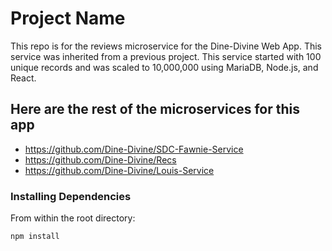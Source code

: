 # Project Name

  This repo is for the reviews microservice for the Dine-Divine Web App. This service was inherited from a previous project. This service started with 100 unique records and was scaled to 10,000,000 using MariaDB, Node.js, and React.

## Here are the rest of the microservices for this app

  - https://github.com/Dine-Divine/SDC-Fawnie-Service
  - https://github.com/Dine-Divine/Recs
  - https://github.com/Dine-Divine/Louis-Service




### Installing Dependencies

From within the root directory:

```sh
npm install
```

